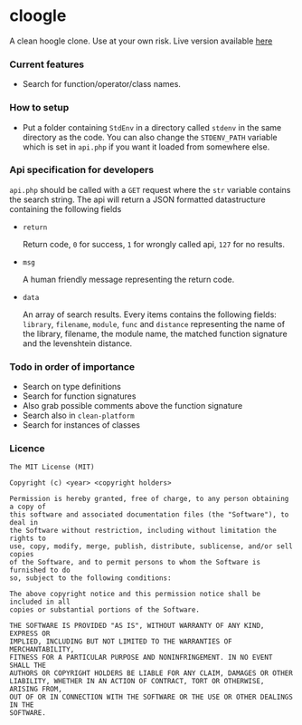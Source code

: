 # cloogle

A clean hoogle clone. Use at your own risk. Live version available
[here](http://martlubbers.net/cloogle)

### Current features
- Search for function/operator/class names.

### How to setup

- Put a folder containing `StdEnv` in a directory called `stdenv` in the same
  directory as the code. You can also change the `STDENV_PATH` variable which
	is set in `api.php` if you want it loaded from somewhere else.

### Api specification for developers
`api.php` should be called with a `GET` request where the `str` variable
contains the search string. The api will return a JSON formatted datastructure
containing the following fields

- `return`

	Return code, `0` for success, `1` for wrongly called api, `127` for no
	results.
- `msg`

	A human friendly message representing the return code.
- `data`

	An array of search results. Every items contains the following fields:
	`library`, `filename`, `module`, `func` and `distance` representing the name
	of the library, filename, the module name, the matched function signature and
	the levenshtein distance.

### Todo in order of importance

- Search on type definitions
- Search for function signatures
- Also grab possible comments above the function signature
- Search also in `clean-platform`
- Search for instances of classes

### Licence

```
The MIT License (MIT)

Copyright (c) <year> <copyright holders>

Permission is hereby granted, free of charge, to any person obtaining a copy of
this software and associated documentation files (the "Software"), to deal in
the Software without restriction, including without limitation the rights to
use, copy, modify, merge, publish, distribute, sublicense, and/or sell copies
of the Software, and to permit persons to whom the Software is furnished to do
so, subject to the following conditions:

The above copyright notice and this permission notice shall be included in all
copies or substantial portions of the Software.

THE SOFTWARE IS PROVIDED "AS IS", WITHOUT WARRANTY OF ANY KIND, EXPRESS OR
IMPLIED, INCLUDING BUT NOT LIMITED TO THE WARRANTIES OF MERCHANTABILITY,
FITNESS FOR A PARTICULAR PURPOSE AND NONINFRINGEMENT. IN NO EVENT SHALL THE
AUTHORS OR COPYRIGHT HOLDERS BE LIABLE FOR ANY CLAIM, DAMAGES OR OTHER
LIABILITY, WHETHER IN AN ACTION OF CONTRACT, TORT OR OTHERWISE, ARISING FROM,
OUT OF OR IN CONNECTION WITH THE SOFTWARE OR THE USE OR OTHER DEALINGS IN THE
SOFTWARE.
```
